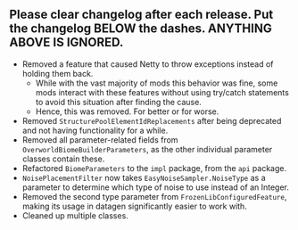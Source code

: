 Please clear changelog after each release.
Put the changelog BELOW the dashes. ANYTHING ABOVE IS IGNORED.
-----------------
- Removed a feature that caused Netty to throw exceptions instead of holding them back.
  - While with the vast majority of mods this behavior was fine, some mods interact with these features without using try/catch statements to avoid this situation after finding the cause.
  - Hence, this was removed. For better or for worse.
- Removed `StructurePoolElementIdReplacements` after being deprecated and not having functionality for a while.
- Removed all parameter-related fields from `OverworldBiomeBuilderParameters`, as the other individual parameter classes contain these.
- Refactored `BiomeParameters` to the `impl` package, from the `api` package.
- `NoisePlacementFilter` now takes `EasyNoiseSampler.NoiseType` as a parameter to determine which type of noise to use instead of an Integer.
- Removed the second type parameter from `FrozenLibConfiguredFeature`, making its usage in datagen significantly easier to work with.
- Cleaned up multiple classes.
